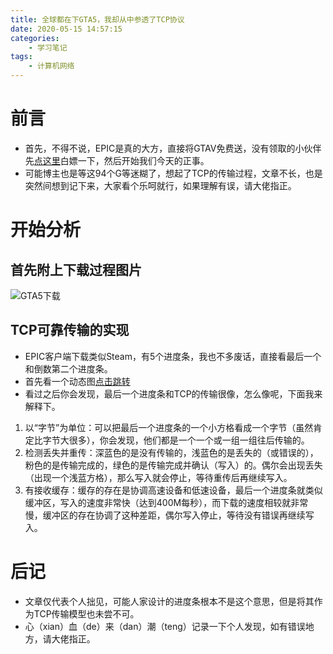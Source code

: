 ```yaml
---
title: 全球都在下GTA5，我却从中参透了TCP协议
date: 2020-05-15 14:57:15
categories:
	- 学习笔记
tags:
	- 计算机网络
---
```

# 前言
- 首先，不得不说，EPIC是真的大方，直接将GTAV免费送，没有领取的小伙伴先[点这里](https://www.epicgames.com/store/zh-CN/)白嫖一下，然后开始我们今天的正事。
- 可能博主也是等这94个G等迷糊了，想起了TCP的传输过程，文章不长，也是突然间想到记下来，大家看个乐呵就行，如果理解有误，请大佬指正。
# 开始分析
## 首先附上下载过程图片
![GTA5下载](https://img-blog.csdnimg.cn/2020051514332860.png?x-oss-process=image/watermark,type_ZmFuZ3poZW5naGVpdGk,shadow_10,text_aHR0cHM6Ly9ibG9nLmNzZG4ubmV0L3dlaXhpbl80NDM3MTg0Mg==,size_16,color_FFFFFF,t_70)

## TCP可靠传输的实现
- EPIC客户端下载类似Steam，有5个进度条，我也不多废话，直接看最后一个和倒数第二个进度条。
- 首先看一个动态图[点击跳转](http://www.exa.unicen.edu.ar/catedras/comdat1/material/Filminas3_Practico3.swf)
- 看过之后你会发现，最后一个进度条和TCP的传输很像，怎么像呢，下面我来解释下。
1. 以“字节”为单位：可以把最后一个进度条的一个小方格看成一个字节（虽然肯定比字节大很多），你会发现，他们都是一个一个或一组一组往后传输的。
2. 检测丢失并重传：深蓝色的是没有传输的，浅蓝色的是丢失的（或错误的），粉色的是传输完成的，绿色的是传输完成并确认（写入）的。偶尔会出现丢失（出现一个浅蓝方格），那么写入就会停止，等待重传后再继续写入。
3. 有接收缓存：缓存的存在是协调高速设备和低速设备，最后一个进度条就类似缓冲区，写入的速度非常快（达到400M每秒），而下载的速度相较就非常慢，缓冲区的存在协调了这种差距，偶尔写入停止，等待没有错误再继续写入。

# 后记
- 文章仅代表个人拙见，可能人家设计的进度条根本不是这个意思，但是将其作为TCP传输模型也未尝不可。
- 心（xian）血（de）来（dan）潮（teng）记录一下个人发现，如有错误地方，请大佬指正。
